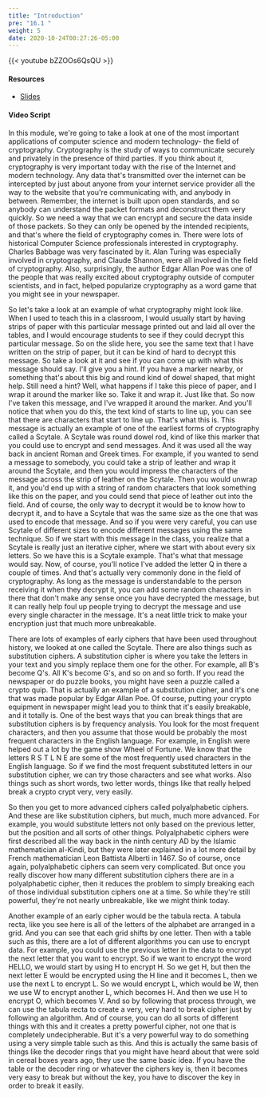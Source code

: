 ```yaml
---
title: "Introduction"
pre: "16.1 "
weight: 5
date: 2020-10-24T00:27:26-05:00
---
```


{{< youtube bZZOOs6QsQU >}}


#### Resources
* [Slides](/1-cis115/16-cryptography/slides/22-Cryptography.pdf)

#### Video Script

In this module, we're going to take a look at one of the most important applications of computer science and modern technology- the field of cryptography. Cryptography is the study of ways to communicate securely and privately in the presence of third parties. If you think about it, cryptography is very important today with the rise of the Internet and modern technology. Any data that's transmitted over the internet can be intercepted by just about anyone from your internet service provider all the way to the website that you're communicating with, and anybody in between. Remember, the internet is built upon open standards, and so anybody can understand the packet formats and deconstruct them very quickly. So we need a way that we can encrypt and secure the data inside of those packets. So they can only be opened by the intended recipients, and that's where the field of cryptography comes in. There were lots of historical Computer Science professionals interested in cryptography. Charles Babbage was very fascinated by it. Alan Turing was especially involved in cryptography, and Claude Shannon, were all involved in the field of cryptography. Also, surprisingly, the author Edgar Allan Poe was one of the people that was really excited about cryptography outside of computer scientists, and in fact, helped popularize cryptography as a word game that you might see in your newspaper. 

So let's take a look at an example of what cryptography might look like. When I used to teach this in a classroom, I would usually start by having strips of paper with this particular message printed out and laid all over the tables, and I would encourage students to see if they could decrypt this particular message. So on the slide here, you see the same text that I have written on the strip of paper, but it can be kind of hard to decrypt this message. So take a look at it and see if you can come up with what this message should say. I'll give you a hint. If you have a marker nearby, or something that's about this big and round kind of dowel shaped, that might help. Still need a hint? Well, what happens if I take this piece of paper, and I wrap it around the marker like so. Take it and wrap it. Just like that. So now I've taken this message, and I've wrapped it around the marker. And you'll notice that when you do this, the text kind of starts to line up, you can see that there are characters that start to line up. That's what this is. This message is actually an example of one of the earliest forms of cryptography called a Scytale. A Scytale was round dowel rod, kind of like this marker that you could use to encrypt and send messages. And it was used all the way back in ancient Roman and Greek times. For example, if you wanted to send a message to somebody, you could take a strip of leather and wrap it around the Scytale, and then you would impress the characters of the message across the strip of leather on the Scytale. Then you would unwrap it, and you'd end up with a string of random characters that look something like this on the paper, and you could send that piece of leather out into the field. And of course, the only way to decrypt it would be to know how to decrypt it, and to have a Scytale that was the same size as the one that was used to encode that message. And so if you were very careful, you can use Scytale of different sizes to encode different messages using the same technique. So if we start with this message in the class, you realize that a Scytale is really just an iterative cipher, where we start with about every six letters. So we have this is a Scytale example. That's what that message would say. Now, of course, you'll notice I've added the letter Q in there a couple of times. And that's actually very commonly done in the field of cryptography. As long as the message is understandable to the person receiving it when they decrypt it, you can add some random characters in there that don't make any sense once you have decrypted the message, but it can really help foul up people trying to decrypt the message and use every single character in the message. It's a neat little trick to make your encryption just that much more unbreakable. 

There are lots of examples of early ciphers that have been used throughout history, we looked at one called the Scytale. There are also things such as substitution ciphers. A substitution cipher is where you take the letters in your text and you simply replace them one for the other. For example, all B's become Q's. All K's become G's, and so on and so forth. If you read the newspaper or do puzzle books, you might have seen a puzzle called a crypto quip. That is actually an example of a substitution cipher, and it's one that was made popular by Edgar Allan Poe. Of course, putting your crypto equipment in newspaper might lead you to think that it's easily breakable, and it totally is. One of the best ways that you can break things that are substitution ciphers is by frequency analysis. You look for the most frequent characters, and then you assume that those would be probably the most frequent characters in the English language. For example, in English were helped out a lot by the game show Wheel of Fortune. We know that the letters R S T L N E are some of the most frequently used characters in the English language. So if we find the most frequent substituted letters in our substitution cipher, we can try those characters and see what works. Also things such as short words, two letter words, things like that really helped break a crypto crypt very, very easily. 

So then you get to more advanced ciphers called polyalphabetic ciphers. And these are like substitution ciphers, but much, much more advanced. For example, you would substitute letters not only based on the previous letter, but the position and all sorts of other things. Polyalphabetic ciphers were first described all the way back in the ninth century AD by the Islamic mathematician al-Kindi, but they were later explained in a lot more detail by French mathematician Leon Battista Alberti in 1467. So of course, once again, polyalphabetic ciphers can seem very complicated. But once you really discover how many different substitution ciphers there are in a polyalphabetic cipher, then it reduces the problem to simply breaking each of those individual substitution ciphers one at a time. So while they're still powerful, they're not nearly unbreakable, like we might think today. 

Another example of an early cipher would be the tabula recta. A tabula recta, like you see here is all of the letters of the alphabet are arranged in a grid. And you can see that each grid shifts by one letter. Then with a table such as this, there are a lot of different algorithms you can use to encrypt data. For example, you could use the previous letter in the data to encrypt the next letter that you want to encrypt. So if we want to encrypt the word HELLO, we would start by using H to encrypt H. So we get H, but then the next letter E would be encrypted using the H line and it becomes L, then we use the next L to encrypt L. So we would encrypt L, which would be W, then we use W to encrypt another L, which becomes H. And then we use H to encrypt O, which becomes V. And so by following that process through, we can use the tabula recta to create a very, very hard to break cipher just by following an algorithm. And of course, you can do all sorts of different things with this and it creates a pretty powerful cipher, not one that is completely undecipherable. But it's a very powerful way to do something using a very simple table such as this. And this is actually the same basis of things like the decoder rings that you might have heard about that were sold in cereal boxes years ago, they use the same basic idea. If you have the table or the decoder ring or whatever the ciphers key is, then it becomes very easy to break but without the key, you have to discover the key in order to break it easily.